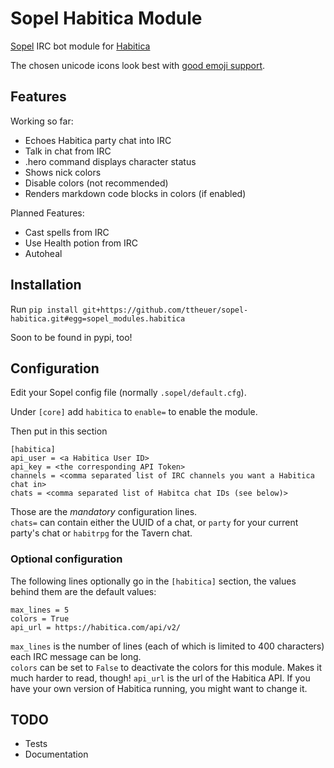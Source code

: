 # Sopel Habitica Module
[Sopel][1] IRC bot module for [Habitica][2]

The chosen unicode icons look best with [good emoji support][3].

## Features 

Working so far:

* Echoes Habitica party chat into IRC
* Talk in chat from IRC
* .hero command displays character status
* Shows nick colors
* Disable colors (not recommended)
* Renders markdown code blocks in colors (if enabled)

Planned Features:

* Cast spells from IRC
* Use Health potion from IRC
* Autoheal

## Installation

Run `pip install git+https://github.com/ttheuer/sopel-habitica.git#egg=sopel_modules.habitica`

Soon to be found in pypi, too!

## Configuration

Edit your Sopel config file (normally `.sopel/default.cfg`).

Under `[core]` add `habitica` to `enable=` to enable the module.

Then put in this section

```
[habitica]  
api_user = <a Habitica User ID>
api_key = <the corresponding API Token>
channels = <comma separated list of IRC channels you want a Habitica chat in>
chats = <comma separated list of Habitca chat IDs (see below)>
```

Those are the *mandatory* configuration lines.  
`chats=` can contain either the UUID of a chat, or `party` for your current party's chat or `habitrpg` for the Tavern
chat.

### Optional configuration  

The following lines optionally go in the `[habitica]` section, the values behind them are the default values:

``` 
max_lines = 5
colors = True
api_url = https://habitica.com/api/v2/
```

`max_lines` is the number of lines (each of which is limited to 400 characters) each IRC message can be long.  
`colors` can be set to `False` to deactivate the colors for this module. Makes it much harder to read, though!
`api_url` is the url of the Habitica API. If you have your own version of Habitica running, you might want to change it.

## TODO

* Tests
* Documentation


[1]: https://github.com/sopel-irc/sopel
[2]: https://habitica.com
[3]: https://github.com/eosrei/emojione-color-font
